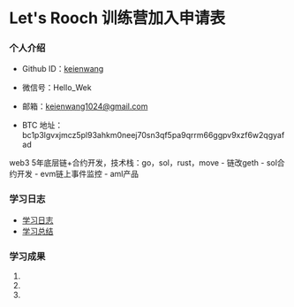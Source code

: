# Let's Rooch 训练营加入申请表

### 个人介绍

* Github ID：[keienwang](https://github.com/keienWang)

* 微信号：Hello_Wek

* 邮箱：keienwang1024@gmail.com

* BTC 地址：bc1p3lgvxjmcz5pl93ahkm0neej70sn3qf5pa9qrrm66ggpv9xzf6w2qgyafad

web3 5年底层链+合约开发，技术栈：go，sol，rust，move
    - 链改geth
    - sol合约开发
    - evm链上事件监控
    - aml产品

### 学习日志

- [学习日志](journal.md)
- [学习总结](summary.md)

### 学习成果

1.

2.

3.
